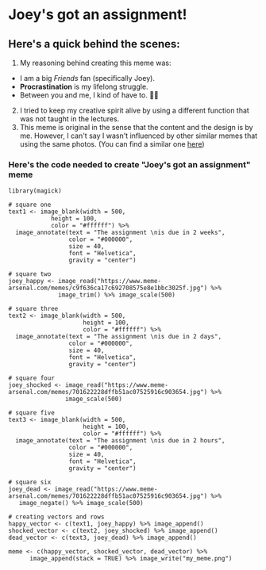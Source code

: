 # Joey's got an assignment!

## Here's a quick behind the scenes:

1. My reasoning behind creating this meme was:
* I am a big _Friends_ fan (specifically Joey).
* __Procrastination__ is my lifelong struggle.
* Between you and me, I kind of have to. 🤷‍♂️

2. I tried to keep my creative spirit alive by using a different function that was not taught in the lectures.
3. This meme is original in the sense that the content and the design is by me. However, I can't say I wasn't influenced by other similar memes that
using the same photos. (You can find a similar one [here]("https://www.google.com/url?sa=i&url=https%3A%2F%2Fknowyourmeme.com%2Fphotos%2F1697668-joeys-delayed-reaction&psig=AOvVaw0F5TBXe5XyL8BNpX25QYzm&ust=1647921932042000&source=images&cd=vfe&ved=0CAsQjRxqFwoTCNDLtOqp1vYCFQAAAAAdAAAAABAR"))

### Here's the code needed to create __"Joey's got an assignment" meme__

```{r}
library(magick)

# square one
text1 <- image_blank(width = 500,
            height = 100,
            color = "#ffffff") %>%
  image_annotate(text = "The assignment \nis due in 2 weeks",
                 color = "#000000",
                 size = 40,
                 font = "Helvetica",
                 gravity = "center")

# square two
joey_happy <- image_read("https://www.meme-arsenal.com/memes/c9f636ca17c692708575e8e1bbc3025f.jpg") %>%
              image_trim() %>% image_scale(500)

# square three 
text2 <- image_blank(width = 500,
                     height = 100,
                     color = "#ffffff") %>%
  image_annotate(text = "The assignment \nis due in 2 days",
                 color = "#000000",
                 size = 40,
                 font = "Helvetica",
                 gravity = "center")

# square four
joey_shocked <- image_read("https://www.meme-arsenal.com/memes/701622228dffb51ac07525916c903654.jpg") %>%
                image_scale(500)

# square five
text3 <- image_blank(width = 500,
                     height = 100,
                     color = "#ffffff") %>%
  image_annotate(text = "The assignment \nis due in 2 hours",
                 color = "#000000",
                 size = 40,
                 font = "Helvetica",
                 gravity = "center")

# square six
joey_dead <- image_read("https://www.meme-arsenal.com/memes/701622228dffb51ac07525916c903654.jpg") %>%
   image_negate() %>% image_scale(500)

# creating vectors and rows
happy_vector <- c(text1, joey_happy) %>% image_append()
shocked_vector <- c(text2, joey_shocked) %>% image_append()
dead_vector <- c(text3, joey_dead) %>% image_append()

meme <- c(happy_vector, shocked_vector, dead_vector) %>% 
      image_append(stack = TRUE) %>% image_write("my_meme.png")
      
```
